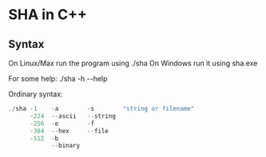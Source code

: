 # SHA in C++

## Syntax
On Linux/Max run the program using ./sha
On Windows run it using sha.exe

For some help: ./sha -h
                     --help

Ordinary syntax:
```c++
./sha -1    -a        -s        "string or filename"
      -224  --ascii   --string
      -256  -e        -f
      -384  --hex     --file
      -512  -b
            --binary
```
